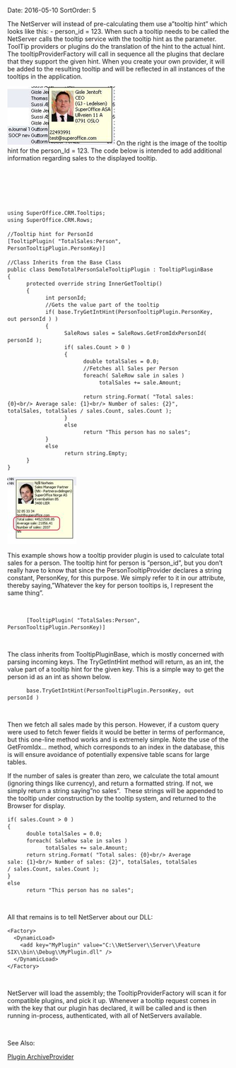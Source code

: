 Date: 2016-05-10
SortOrder: 5

The NetServer will instead of pre-calculating them use a”tooltip hint” which looks like this: - person\_id = 123. When such a tooltip needs to be called the NetServer calls the tooltip service with the tooltip hint as the parameter. ToolTip providers or plugins do the translation of the hint to the actual hint. The tooltipProviderFactory will call in sequence all the plugins that declare that they support the given hint. When you create your own provider, it will be added to the resulting tooltip and will be reflected in all instances of the tooltips in the application.

<img src="../Adding%20a%20Custom%20Archive%20Plugin_files/image001.jpg" width="243" height="134" /> On the right is the image of the tooltip hint for the person\_Id = 123. The code below is intended to add additional information regarding sales to the displayed tooltip.

 

 

 

```
using SuperOffice.CRM.Tooltips;
using SuperOffice.CRM.Rows;
 
//Tooltip hint for PersonId
[TooltipPlugin( "TotalSales:Person",
PersonTooltipPlugin.PersonKey)]
 
//Class Inherits from the Base Class
public class DemoTotalPersonSaleTooltipPlugin : TooltipPluginBase
{
      protected override string InnerGetTooltip()
      {
            int personId;
            //Gets the value part of the tooltip
            if( base.TryGetIntHint(PersonTooltipPlugin.PersonKey,
out personId ) )
            {
                  SaleRows sales = SaleRows.GetFromIdxPersonId(
personId );
                  if( sales.Count > 0 )
                  {
                        double totalSales = 0.0;
                        //Fetches all Sales per Person
                        foreach( SaleRow sale in sales )
                             totalSales += sale.Amount;
 
                        return string.Format( "Total sales:
{0}<br/> Average sale: {1}<br/> Number of sales: {2}",
totalSales, totalSales / sales.Count, sales.Count );
                  }
                  else
                        return "This person has no sales";
            }
            else
                  return string.Empty;
      }
}
```

<img src="../Adding%20a%20Custom%20Archive%20Plugin_files/image002.jpg" width="156" height="152" />

This example shows how a tooltip provider plugin is used to calculate total sales for a person. The tooltip hint for person is ”person\_id”, but you don’t really have to know that since the PersonTooltipProvider declares a string constant, PersonKey, for this purpose. We simply refer to it in our attribute, thereby saying,”Whatever the key for person tooltips is, I represent the same thing”.

 

```
      [TooltipPlugin( "TotalSales:Person",
PersonTooltipPlugin.PersonKey)]
```

 

The class inherits from TooltipPluginBase, which is mostly concerned with parsing incoming keys. The TryGetIntHint method will return, as an int, the value part of a tooltip hint for the given key. This is a simple way to get the person id as an int as shown below.

```
      base.TryGetIntHint(PersonTooltipPlugin.PersonKey, out
personId )
```

 

Then we fetch all sales made by this person. However, if a custom query were used to fetch fewer fields it would be better in terms of performance, but this one-line method works and is extremely simple. Note the use of the GetFromIdx... method, which corresponds to an index in the database, this is will ensure avoidance of potentially expensive table scans for large tables.

If the number of sales is greater than zero, we calculate the total amount (ignoring things like currency), and return a formatted string. If not, we simply return a string saying”no sales”.  These strings will be appended to the tooltip under construction by the tooltip system, and returned to the Browser for display.

```
if( sales.Count > 0 )
{
      double totalSales = 0.0;
      foreach( SaleRow sale in sales )
            totalSales += sale.Amount;
      return string.Format( "Total sales: {0}<br/> Average
sale: {1}<br/> Number of sales: {2}", totalSales, totalSales
/ sales.Count, sales.Count );
}
else
      return "This person has no sales";
```

 

All that remains is to tell NetServer about our DLL:

```
<Factory>
  <DynamicLoad>
    <add key="MyPlugin" value="C:\\NetServer\\Server\\Feature
SIX\\bin\\Debug\\MyPlugin.dll" />
  </DynamicLoad>
</Factory>
```

 

NetServer will load the assembly; the TooltipProviderFactory will scan it for compatible plugins, and pick it up. Whenever a tooltip request comes in with the key that our plugin has declared, it will be called and is then running in-process, authenticated, with all of NetServers available.

 

See Also:

[Plugin ArchiveProvider](../../../Developer's%20Guide/Plugin%20ArchiveProviders/Plugin%20ArchiveProviders.htm)
